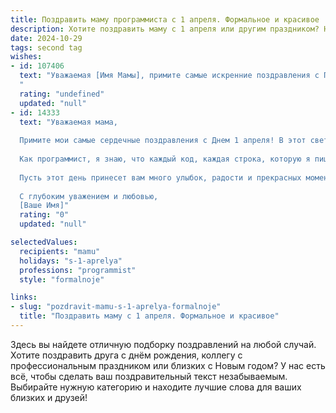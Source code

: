 ```yaml
---
title: Поздравить маму программиста с 1 апреля. Формальное и красивое
description: Хотите поздравить маму с 1 апреля или другим праздником? Наш ИИ создаст незабываемое поздравление, а вы обязательно выделитесь среди других.  
date: 2024-10-29
tags: second tag
wishes:
- id: 107406
  text: "Уважаемая [Имя Мамы], примите самые искренние поздравления с Первым апреля! Желаю Вам в этот день, наполненный шутками и улыбками,  оставаться  неизменно  спокойной и  рассудительной, как опытный программист перед сложной задачей. Пусть  Ваша жизнь будет  наполнена  яркими  и  позитивными  событиями,  а  каждый  день  приносит  новые  успехи  и  достижения! Счастья, здоровья и благополучия!
  "
  rating: "undefined"
  updated: "null"
- id: 14333
  text: "Уважаемая мама,
  
  Примите мои самые сердечные поздравления с Днем 1 апреля! В этот светлый и радостный день я хочу выразить вам глубокую признательность за вашу неутомимую заботу, поддержку и любовь. Ваш опыт и мудрость всегда являются для меня примером и руководством.
  
  Как программист, я знаю, что каждый код, каждая строка, которую я пишу, несет в себе частичку вашего вдохновения и понимания. Ваша вера в мои силы и стремление к знаниям всегда помогали мне преодолевать трудности и достигать новых высот.
  
  Пусть этот день принесет вам много улыбок, радости и прекрасных моментов, которые останутся в вашем сердце навсегда. Я с нетерпением жду возможности разделить с вами еще больше счастливых мгновений и продолжить наше путешествие по жизни с любовью и уважением.
  
  С глубоким уважением и любовью,
  [Ваше Имя]"
  rating: "0"
  updated: "null"

selectedValues:
  recipients: "mamu"
  holidays: "s-1-aprelya"
  professions: "programmist"
  style: "formalnoje"

links:
- slug: "pozdravit-mamu-s-1-aprelya-formalnoje"
  title: "Поздравить маму с 1 апреля. Формальное и красивое"
---
```


Здесь вы найдете отличную подборку поздравлений на любой случай. 
Хотите поздравить друга с днём рождения, коллегу с профессиональным праздником или близких с Новым годом? У нас есть всё, чтобы сделать ваш поздравительный текст незабываемым. Выбирайте нужную категорию и находите лучшие слова для ваших близких и друзей!
